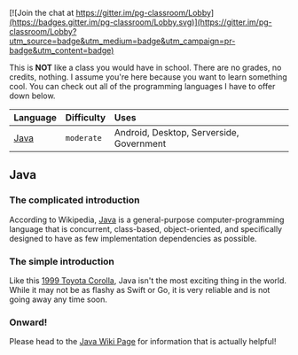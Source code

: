 [![Join the chat at https://gitter.im/pg-classroom/Lobby](https://badges.gitter.im/pg-classroom/Lobby.svg)](https://gitter.im/pg-classroom/Lobby?utm_source=badge&utm_medium=badge&utm_campaign=pr-badge&utm_content=badge)

This is **NOT** like a class you would have in school. There are no grades, no credits, nothing. I assume you're here because you want to learn something cool. You can check out all of the programming languages I have to offer down below. 

| Language  | Difficulty | Uses                                     |
| :-------- | :--------- | :--------------------------------------- |
| [Java]    | `moderate` | Android, Desktop, Serverside, Government |

[Java]: #Java

## Java
### The complicated introduction
According to Wikipedia, [Java][j-w] is a general-purpose computer-programming language that is concurrent, class-based, object-oriented, and specifically designed to have as few implementation dependencies as possible. 
### The simple introduction
Like this [1999 Toyota Corolla], Java isn't the most exciting thing in the world. While it may not be as flashy as Swift or Go, it is very reliable and is not going away any time soon. 
### Onward!
Please head to the [Java Wiki Page] for information that is actually helpful!


[j-w]: https://en.wikipedia.org/wiki/Java_(programming_language)
[1999 Toyota Corolla]: https://www.craigslist.org/about/best/hou/6565526716.html
[Java Wiki Page]: https://github.com/peterpie123/classroom/wiki/Java
